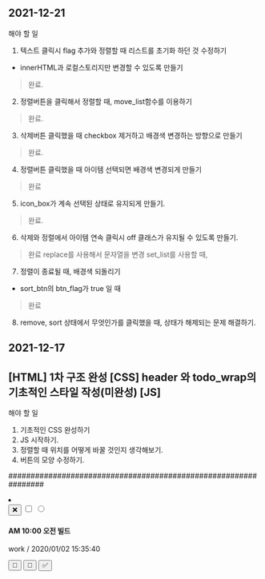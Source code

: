 ## 2021-12-21
해야 할 일
1. 텍스트 클릭시 flag 추가와 정렬할 때 리스트를 초기화 하던 것 수정하기
- innerHTML과 로컬스토리지만 변경할 수 있도록 만들기
> 완료.
2. 정렬버튼을 클릭해서 정렬할 때, move_list함수를 이용하기
> 완료.
3. 삭제버튼 클릭했을 때 checkbox 제거하고 배경색 변경하는 방향으로 만들기
> 완료.
4. 정렬버튼 클릭했을 때 아이템 선택되면 배경색 변경되게 만들기
> 완료
5. icon_box가 계속 선택된 상태로 유지되게 만들기.
> 완료.
6. 삭제와 정렬에서 아이템 연속 클릭시 off 클래스가 유지될 수 있도록 만들기.
> 완료 replace를 사용해서 문자열을 변경
set_list를 사용할 때, 
7. 정렬이 종료될 때, 배경색 되돌리기
- sort_btn의 btn_flag가 true 일 때
> 완료
8. remove, sort 상태에서 무엇인가를 클릭했을 때, 상태가 해제되는 문제 해결하기.

## 2021-12-17
[HTML]
1차 구조 완성
[CSS]
header 와 todo_wrap의 기초적인 스타일 작성(미완성)
[JS]
-

해야 할 일
1. 기초적인 CSS 완성하기
2. JS 시작하기.
3. 정렬할 때 위치를 어떻게 바꿀 것인지 생각해보기.
4. 버튼의 모양 수정하기.

################################################################
<li class="item normal">
  <div class="btn_box">
    <!-- 호버시 출력될 X 버튼, 배경도 변해야 함. -->
    <button class="delete_item">❌</button>
    <!-- 삭제버튼 클릭시 출력될 체크박스 값을 어떻게 처리할 것인지.-->
    <!-- checkbox를 js를 통해서 생성할 때 name 값에 어떤걸 넣어야 할 것인지 생각을 해봐야 할 것 같음.value 값 또한 마찬가지삭제버튼, 정렬버튼 클릭 시 보여야 함.하나를 놓을지, 두 개를 놓을지 또한 고민해봐야 함.하나를 놓고, 버튼을 눌렀을 때 받은 값은 어떤 값이 체크되었는지만가져오고 받은 값을 이용해서 동작만 다르게 하는 방향으로 제작하기.텍스트 부분을 label로 묶어서 input을 눌렀을 때 css로 line-through 처리하는 방향으로 생각해봐도 좋을 것 같음. -->
    <input type="checkbox" name="" class="remove_item">
    <input type="radio" name="sort" class="sort_item">
  </div>
  <div class="text_box">
    <h4 class="input_text">AM 10:00 오전 빌드</h4>
    <p>work / 2020/01/02 15:35:40</p>
  </div>
  <div class="icon_box">
    <!-- 오른쪽 영역을 클릭했을 때 출력될 박스 - 빈 공간에서 클릭했을 때 보여야 함. 아이템의 순서를 변경할 수 있도록 만들기. 가장 상단의 박스는 올리기 버튼 숨기기 가장 하단의 박스는 내리기 버튼 숨기기 어떻게 만들어야 할까? item을 통째로 빼서 위쪽 인덱스로 옮겨야 함. 어떻게? 클릭한 인덱스와 근접한 인덱스의 내용 전체를 교체할 방법. nextElementSiblings와 prevElementSiblings를 이용해서 li.item의 요소 사이를 확인하는 방법을 통해서 움직이면 될 것 같음. -->
    <button class="up_item">🔺</button>
    <button class="down_item">🔻</button>
    <button class="check_item">✅</button>
  </div>
</li>
<!-- ######### list Frame ######### -->